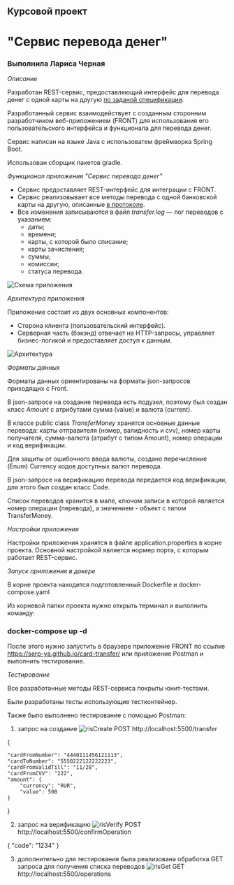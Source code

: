 ## Курсовой проект

# "Сервис перевода денег"

### Выполнила Лариса Черная

*Описание* 

Разработан REST-сервис, предоставляющий интерфейс для перевода денег с одной карты на другую [по заданой спецификации](https://github.com/netology-code/jd-homeworks/blob/master/diploma/MoneyTransferServiceSpecification.yaml).

Разработанный сервис взаимодействует с созданным сторонним разработчиком веб-приложением (FRONT) для использования его пользовательского интерфейса и функционала для перевода денег.

Сервис написан на языке Java с использоватем фреймворка Spring Boot.

Использован сборщик пакетов gradle.

*Функционал приложения "Сервис перевода денег"*

- Сервис предоставляет REST-интерфейс для интеграции с FRONT.
- Сервис реализовывает все методы перевода с одной банковской карты на другую, описанные [в протоколе](https://github.com/netology-code/jd-homeworks/blob/master/diploma/MoneyTransferServiceSpecification.yaml).
- Все изменения записываются в файл *transfer.log* — лог переводов с указанием:
   - даты;
   - времени;
   - карты, с которой было списание;
   - карты зачисления;
   - суммы;
   - комиссии;
   - статуса перевода.
  
![Схема приложения](схема_сервиса.jpg)


*Архитектура приложения*

Приложение состоит из двух основных компонентов:
 - Сторона клиента (пользовательский интерфейс).
 - Серверная часть (бэкэнд) отвечает на HTTP-запросы, управляет бизнес-логикой и предоставляет доступ к данным. 

![Архитектура](%D0%B0%D1%80%D1%85%D0%B8%D1%82%D0%B5%D0%BA%D1%82%D1%83%D1%80%D0%B0.jpg)


*Форматы данных*

Форматы данных ориентированы на форматы json-запросов приходящих с Front.

В json-запросе на создание перевода есть подузел, поэтому был создан класс *Amount* с атрибутами сумма (value) и валюта (current). 

В классе public class *TransferMoney* хранятся основные данные перевода: карты отправителя (номер, валидность и cvv), номер карты получателя, сумма-валюта (атрибут с типом Amount), номер операции и код верификации.

Для защиты от ошибочного ввода валюты, создано перечисление (Enum) Currency кодов доступных валют перевода.

В json-запросе на верификацию перевода передается код верификации, для этого был создан класс Code.

Список переводов хранится в мапе, ключом записи в которой является номер операции (перевода), а значением - объект с типом  TransferMoney.

*Настройки приложения*

Настройки приложения хранятся в файле application.properties в корне проекта.
Основной настройкой является нормер порта, с которым работает REST-сервис.

*Запуск приложения в докере*

В корне проекта находится подготовленный Dockerfile и docker-compose.yaml 

Из корневой папки проекта нужно открыть терминал и выполнить команду:

   ### docker-compose up -d 

После этого нужно запустить в браузере  приложение FRONT по ссылке https://serp-ya.github.io/card-transfer/ или приложение Postman и выполнить тестирование.

*Тестирование*

Все разработанные методы REST-сервиса покрыты юнит-тестами. 

Были разработаны тесты использующие тестконтейнер.

Также было выполнено тестирование с помощью Postman:
1) запрос на создание
   ![risCreate](create.jpg)
POST http://localhost:5500/transfer

{ 
   
    "cardFromNumber": "4440111456121113", 
    "cardToNumber": "5550222122222223",     
    "cardFromValidTill": "11/28",
    "cardFromCVV": "222",
    "amount": {
        "currency": "RUR",
        "value": 500
    }
}

2) запрос на верификацию
   ![risVerify](verify.jpg)
POST http://localhost:5500/confirmOperation

{
    "code": "1234"
}

3) дополнительно для тестирования была реализована обработка GET запроса для получения списка переводов
   ![risGet](get.jpg)
GET http://localhost:5500/operations



